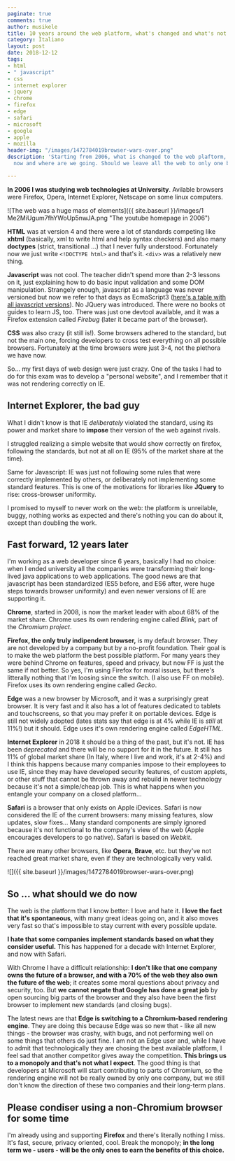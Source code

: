 ```yaml
---
paginate: true
comments: true
author: musikele
title: 10 years around the web platform, what's changed and what's not
category: Italiano
layout: post
date: 2018-12-12
tags:
- html
- " javascript"
- css
- internet explorer
- jquery
- chrome
- firefox
- edge
- safari
- microsoft
- google
- apple
- mozilla
header-img: "/images/1472784019browser-wars-over.png"
description: 'Starting from 2006, what is changed to the web plaftorm, what we have
  now and where are we going. Should we leave all the web to only one browser? '

---
```

**In 2006 I was studying web technologies at University**. Avilable browsers were Firefox, Opera, Internet Explorer, Netscape on some linux computers.

![The web was a huge mass of <table> elements]({{ site.baseurl }}/images/1 Me2MiUgum7fhYWoUp5nwJA.png "The youtube homepage in 2006")  

**HTML** was at version 4 and there were a lot of standards competing like **xhtml** (basically, xml to write html and help syntax checkers) and also many **doctypes** (strict, transitional ...) that I never fully understood. Fortunately now we just write `<!DOCTYPE html>` and that's it. `<div>` was a relatively new thing. 

**Javascript** was not cool. The teacher didn't spend more than 2-3 lessons on it, just explaining how to do basic input validation and some DOM manipulation. Strangely enough, javascript as a language was never versioned but now we refer to that days as EcmaScript3 ([here's a table with all javascript versions](https://www.w3schools.com/js/js_versions.asp)). No JQuery was introduced. There were no books ot guides to learn JS, too. There was just one devtool available, and it was a Firefox extension called _Firebug_ (later it became part of the browser). 

**CSS** was also crazy (it still is!). Some browsers adhered to the standard, but not the main one, forcing developers to cross test everything on all possible browsers. Fortunately at the time browsers were just 3-4, not the plethora we have now. 

So... my first days of web design were just crazy. One of the tasks I had to do for this exam was to develop a "personal website", and I remember that it was not rendering correctly on IE. 

## Internet Explorer, the bad guy

What I didn't know is that IE _deliberately_ violated the standard, using its power and market share to **impose** their version of the web against rivals.  

I struggled realizing a simple website that would show correctly on firefox, following the standards, but not at all on IE (95% of the market share at the time). 

Same for Javascript: IE was just not following some rules that were correctly implemented by others, or deliberately not implementing some standard features. This is one of the motivations for libraries like **JQuery** to rise: cross-browser uniformity. 

I promised to myself to never work on the web: the platform is unreilable, buggy, nothing works as expected and there's nothing you can do about it, except than doubling the work.  

## Fast forward, 12 years later 

I'm working as a web developer since 6 years, basically I had no choice: when I ended university all the companies were transforming their long-lived java applications to web applications. The good news are that javascript has been standardized (ES5 before, and ES6 after, were huge steps towards browser uniformity) and even newer versions of IE are supporting it. 

**Chrome**, started in 2008, is now the market leader with about 68% of the market share. Chrome uses its own rendering engine called _Blink,_ part of the _Chromium project_. 

**Firefox, the only truly indipendent browser,** is my default browser. They are not developed by a company but by a no-profit foundation. Their goal is to make the web platform the best possible platform. For many years they were behind Chrome on features, speed and privacy, but now FF is just the same if not better. So yes, I'm using Firefox for moral issues, but there's litterally nothing that I'm loosing since the switch. (I also use FF on mobile). Firefox uses its own rendering engine called _Gecko_. 

**Edge** was a new browser by Microsoft, and it was a surprisingly great browser. It is very fast and it also has a lot of features dedicated to tablets and touchscreens, so that you may prefer it on portable devices. Edge is still not widely adopted (lates stats say that edge is at 4% while IE is _still_ at 11%!) but it should. Edge uses it's own rendering engine called _EdgeHTML_.

**Internet Explorer** in 2018 it should be a thing of the past, but it's not. IE has been _deprecated_ and there will be no support for it in the future. It still has 11% of global market share (In Italy, where I live and work, it's at 2-4%) and I think this happens because many companies impose to their employees to use IE, since they may have developed security features, of custom applets, or other stuff that cannot be thrown away and rebuild in newer technology because it's not a simple/cheap job. This is what happens when you entangle your company on a closed platform... 

**Safari** is a browser that only exists on Apple iDevices. Safari is now considered the IE of the current browsers: many missing features, slow updates, slow fixes... Many standard components are simply ignored because it's not functional to the company's view of the web (Apple encourages developers to go native). Safari is based on _Webkit_. 

There are many other browsers, like **Opera**, **Brave**, etc. but they've not reached great market share, even if they are technologically very valid. 

![]({{ site.baseurl }}/images/1472784019browser-wars-over.png)

## So ... what should we do now

The web is the platform that I know better: I love and hate it. **I love the fact that it's spontaneous**, with many great ideas going on, and it also moves very fast so that's impossible to stay current with every possible update. 

**I hate that some companies implement standards based on what they consider useful.** This has happened for a decade with Internet Explorer, and now with Safari. 

With Chrome I have a difficult relationship: **I don't like that one company owns the future of a browser, and with a 70% of the web they also own the future of the web**; it creates some moral questions about privacy and security, too. But **we cannot negate that Google has done a great job** by open sourcing big parts of the browser and they also have been the first browser to implement new standards (and closing bugs). 

The latest news are that **Edge is switching to a Chromium-based rendering engine**. They are doing this because Edge was so new that - like all new things - the browser was crashy, with bugs, and not performing well on some things that others do just fine. I am not an Edge user and, while I have to admit that technologically they are chosing the best available platform, I feel sad that another competitor gives away the competition. **This brings us to a monopoly and that's not what I expect**. The good thing is that developers at Microsoft will start contributing to parts of Chromium, so the rendering engine will not be really owned by only one company, but we still don't know the direction of these two companies and their long-term plans. 

## Please condiser using a non-Chromium browser for some time 

I'm already using and supporting **Firefox** and there's literally nothing I miss. It's fast, secure, privacy oriented, cool. Break the monopoly; **in the long term we - users - will be the only ones to earn the benefits of this choice.** 

